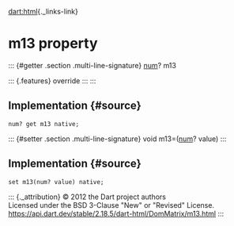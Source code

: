 [dart:html](../../dart-html/dart-html-library){._links-link}

m13 property
============

::: {#getter .section .multi-line-signature}
[num](../../dart-core/num-class)? m13

::: {.features}
override
:::
:::

Implementation {#source}
--------------

``` {.language-dart data-language="dart"}
num? get m13 native;
```

::: {#setter .section .multi-line-signature}
void m13=([num](../../dart-core/num-class)? value)
:::

Implementation {#source}
--------------

``` {.language-dart data-language="dart"}
set m13(num? value) native;
```

::: {._attribution}
© 2012 the Dart project authors\
Licensed under the BSD 3-Clause \"New\" or \"Revised\" License.\
<https://api.dart.dev/stable/2.18.5/dart-html/DomMatrix/m13.html>
:::
